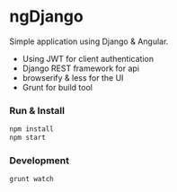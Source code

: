 # ngDjango

Simple application using Django & Angular.

 - Using JWT for client authentication
 - Django REST framework for api
 - browserify & less for the UI
 - Grunt for build tool

### Run & Install

```sh
npm install
npm start
```

### Development
```sh
grunt watch
